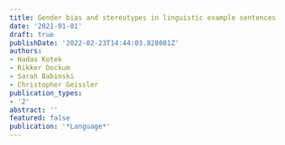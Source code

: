 ```yaml
---
title: Gender bias and stereotypes in linguistic example sentences
date: '2021-01-01'
draft: true
publishDate: '2022-02-23T14:44:03.828081Z'
authors:
- Hadas Kotek
- Rikker Dockum
- Sarah Babinski
- Christopher Geissler
publication_types:
- '2'
abstract: ''
featured: false
publication: '*Language*'
---
```


